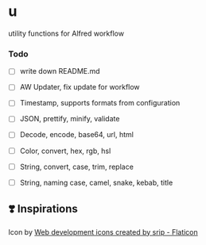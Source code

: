 # u
utility functions for Alfred workflow
### Todo
- [ ] write down README.md
- [ ] AW Updater, fix update for workflow
- [ ] Timestamp, supports formats from configuration
- [ ] JSON, prettify, minify, validate
- [ ] Decode, encode, base64, url, html
- [ ] Color, convert, hex, rgb, hsl
- [ ] String, convert, case, trim, replace
- [ ] String, naming case, camel, snake, kebab, title



## ❣️ Inspirations
Icon by [Web development icons created by srip - Flaticon](https://www.flaticon.com/free-icons/web-development)
